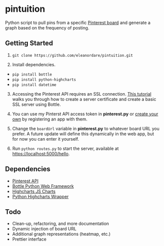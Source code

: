 # pintuition

Python script to pull pins from a specific [Pinterest board](https://www.pinterest.com/eleanordare/wedding/) and generate a graph based on the frequency of posting.


## Getting Started

1. `git clone https://github.com/eleanordare/pintuition.git`

2. Install dependencies.
  - `pip install bottle`
  - `pip install python-highcharts`
  - `pip install datetime`

3. Accessing the Pinterest API requires an SSL connection. [This tutorial](http://www.socouldanyone.com/2014/01/bottle-with-ssl.html) walks you through how to create a server certificate and create a basic SSL server using Bottle.

4. You can use my Pinterst API access token in **pinterest.py** or [create your own](https://developers.pinterest.com/apps/) by registering an app with them.

5. Change the `boardUrl` variable in **pinterest.py** to whatever board URL you prefer. A future update will define this dynamically in the web app, but for now you can enter it yourself.

6. Run `python routes.py` to start the server, available at [https://localhost:5000/hello](https://localhost:5000/hello).


## Dependencies

- [Pinterest API](https://developers.pinterest.com/)
- [Bottle Python Web Framework](http://bottlepy.org/)
- [Highcharts JS Charts](http://www.highcharts.com/)
- [Python Highcharts Wrapper](https://github.com/kyper-data/python-highcharts)


## Todo

- Clean-up, refactoring, and more documentation
- Dynamic injection of board URL
- Additional graph representations (heatmap, etc.)
- Prettier interface
